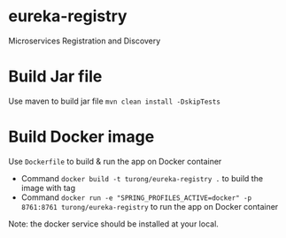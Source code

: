 # eureka-registry
Microservices Registration and Discovery

# Build Jar file
Use maven to build jar file `mvn clean install -DskipTests`

# Build Docker image
Use `Dockerfile` to build & run the app on Docker container
- Command `docker build -t turong/eureka-registry .` to build the image with tag
- Command `docker run -e "SPRING_PROFILES_ACTIVE=docker" -p 8761:8761 turong/eureka-registry` to run the app on Docker container

Note: the docker service should be installed at your local.